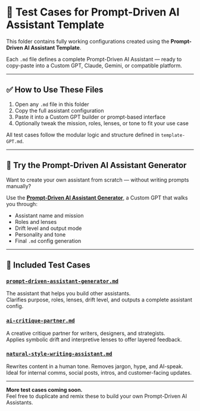 # 🧪 Test Cases for Prompt-Driven AI Assistant Template

This folder contains fully working configurations created using the **Prompt-Driven AI Assistant Template**.

Each `.md` file defines a complete Prompt-Driven AI Assistant — ready to copy-paste into a Custom GPT, Claude, Gemini, or compatible platform.

---

## ✅ How to Use These Files

1. Open any `.md` file in this folder  
2. Copy the full assistant configuration  
3. Paste it into a Custom GPT builder or prompt-based interface  
4. Optionally tweak the mission, roles, lenses, or tone to fit your use case

All test cases follow the modular logic and structure defined in `template-GPT.md`.

---

## 🧠 Try the Prompt-Driven AI Assistant Generator

Want to create your own assistant from scratch — without writing prompts manually?

Use the [**Prompt-Driven AI Assistant Generator**](https://chatgpt.com/g/g-68637da1ecfc819190cf6c6e361d2c3d-prompt-driven-ai-assistant-generator), a Custom GPT that walks you through:

- Assistant name and mission
- Roles and lenses
- Drift level and output mode
- Personality and tone
- Final `.md` config generation

---

## 📂 Included Test Cases

### [`prompt-driven-assistant-generator.md`](./prompt-driven-assistant-generator.md)  
The assistant that helps you build other assistants.  
Clarifies purpose, roles, lenses, drift level, and outputs a complete assistant config.

### [`ai-critique-partner.md`](./ai-critique-partner.md)  
A creative critique partner for writers, designers, and strategists.  
Applies symbolic drift and interpretive lenses to offer layered feedback.

### [`natural-style-writing-assistant.md`](./natural-style-writing-assistant.md)  
Rewrites content in a human tone. Removes jargon, hype, and AI-speak.  
Ideal for internal comms, social posts, intros, and customer-facing updates.

---

**More test cases coming soon.**  
Feel free to duplicate and remix these to build your own Prompt-Driven AI Assistants.
